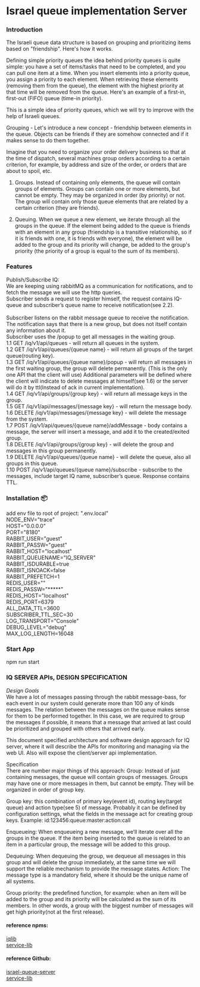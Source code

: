 # Israel queue implementation Server

### Introduction
The Israeli queue data structure is based on grouping and prioritizing items based on "friendship". Here's how it works.

Defining simple priority queues the idea behind priority queues is quite simple: you have a set of items/tasks that need to be completed, and you can pull one item at a time. When you insert elements into a priority queue, you assign a priority to each element. When retrieving these elements (removing them from the queue), the element with the highest priority at that time will be removed from the queue. Here's an example of a first-in, first-out (FIFO) queue (time-in priority).

This is a simple idea of priority queues, which we will try to improve with the help of Israeli queues.

Grouping -
Let's introduce a new concept - friendship between elements in the queue. Objects can be friends if they are somehow connected and if it makes sense to do them together.

Imagine that you need to organize your order delivery business so that at the time of dispatch, several machines group orders according to a certain criterion, for example, by address and size of the order, or orders that are about to spoil, etc.

1) Groups. Instead of containing only elements, the queue will contain groups of elements. Groups can contain one or more elements, but cannot be empty. They may be organized in order (by priority) or not. The group will contain only those queue elements that are related by a certain criterion (they are friends).

2) Queuing. When we queue a new element, we iterate through all the groups in the queue. If the element being added to the queue is friends with an element in any group (friendship is a transitive relationship, so if it is friends with one, it is friends with everyone), the element will be added to the group and its priority will change, be added to the group's priority (the priority of a group is equal to the sum of its members).

### Features
Publish/Subscribe IQ:
<br />We are keeping using rabbitMQ as a communication for notifications, and to fetch the message we will use the http queries.
<br />Subscriber sends a request to register himself, the request contains IQ-queue and subscriber’s queue name to receive notification(see 2.2).  
<br />Subscriber listens on the rabbit message queue to receive the notification.
<br />The notification says that there is a new group, but does not itself contain any information about it.
<br />Subscriber uses the /popup to get all messages in the waiting group.
<br />1.1 GET /iq/v1/api/queues - will return all queues in the system.
<br />1.2 GET /iq/v1/api/queues/{queue name} - will return all groups of the target queue(routing key).
<br />1.3 GET /iq/v1/api/queues/{queue name}/popup - will return all messages in the first waiting group, the group will delete permanently. (Тhis is the only one API that the client will use)
Additional parameters will be defined where the client will indicate to delete messages at himself(see 1.6) or the server will do it by ttl(Instead of ack in current implementation).
<br />1.4 GET /iq/v1/api/groups/{group key} - will return all message keys in the group.
<br />1.5 GET /iq/v1/api/messages/{message key} - will return the message body.
<br />1.6 DELETE /iq/v1/api/messages/{message key} - will delete the message from the system.
<br />1.7 POST /iq/v1/api/queues/{queue name}/addMessage - body contains a message, the server will insert a message, and add it to the created/exited group.
<br />1.8 DELETE /iq/v1/api/groups/{group key} - will delete the group and messages in this group permanently.
<br />1.9 DELETE /iq/v1/api/queues/{queue name} - will delete the queue, also all groups in this queue.
<br />1.10 POST /iq/v1/api/queues/{queue name}/subscribe - subscribe to the messages, include target IQ name, subscriber’s queue. Response contains TTL.

### Installation 📦
add env file to root of project: ".env.local"
<br />NODE_ENV="trace"
<br />HOST="0.0.0.0"
<br />PORT="8180"
<br />RABBIT_USER="guest"
<br />RABBIT_PASSW="guest"
<br />RABBIT_HOST="localhost"
<br />RABBIT_QUEUENAME="IQ_SERVER"
<br />RABBIT_ISDURABLE=true
<br />RABBIT_ISNOACK=false
<br />RABBIT_PREFETCH=1
<br />REDIS_USER=""
<br />REDIS_PASSW="*****"
<br />REDIS_HOST="localhost"
<br />REDIS_PORT=6379
<br />ALL_DATA_TTL=3600
<br />SUBSCRIBER_TTL_SEC=30
<br />LOG_TRANSPORT="Console"
<br />DEBUG_LEVEL="debug"
<br />MAX_LOG_LENGTH=16048

### Start App
npm run start

### IQ SERVER APIs, DESIGN SPECIFICATION
_Design Goals_<br />
We have a lot of messages passing through the rabbit message-bass, for each event in our system could generate more than 100 any of kinds messages.
The relation between the messages on the queue makes sense for them to be performed together.
In this case, we are required to group the messages if possible, it means that a message that arrived at last could be prioritized and grouped with others that arrived early.

This document specified architecture and software design approach for IQ server, where it will describe the APIs for monitoring and managing via the web UI.
Also will expose the client/server api implementation.


Specification<br />
There are number major things of this approach:
Group: Instead of just containing messages, the queue will contain groups of messages. Groups may have one or more messages in them, but cannot be empty. They will be organized in order of group key.

Group key: this combination of primary key(event id), routing key(target queue) and action type(see 5) of message. Probably it can be defined by configuration settings, what the fields in the message act for creating group keys.
Example: id:123456:queue:master:action:call

Enqueueing: When enqueueing a new message, we’ll iterate over all the groups in the queue. If the item being inserted to the queue is related to an item in a particular group, the message will be added to this group.

Dequeuing: When dequeuing the group, we dequeue all messages in this group and will delete the group immediately, at the same time we will support the reliable mechanism to provide the message states.
Action: The message type is a mandatory field, where it should be the unique name of all systems.

Group priority: the predefined function, for example: when an item will be added to the group and its priority will be calculated as the sum of its members. In other words, a group with the biggest number of messages will get high priority(not at the first release).

#### reference npms:
[iqlib](https://www.npmjs.com/package/@asmtechno/iqlib)
<br />[service-lib](https://www.npmjs.com/package/@asmtechno/service-lib)

#### reference Github:
[israel-queue-server](https://github.com/stas7341/israel-queue-server)
<br />[service-lib](https://github.com/stas7341/service-lib)


